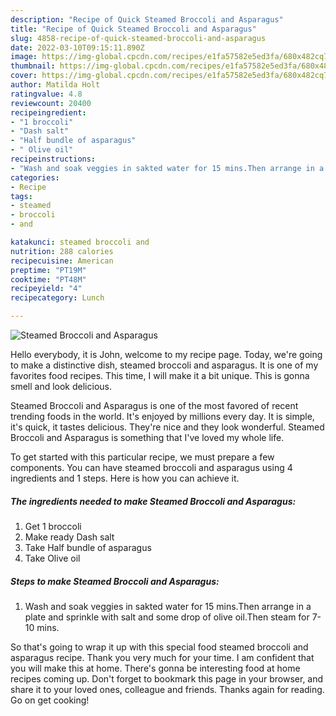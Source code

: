 ```yaml
---
description: "Recipe of Quick Steamed Broccoli and Asparagus"
title: "Recipe of Quick Steamed Broccoli and Asparagus"
slug: 4858-recipe-of-quick-steamed-broccoli-and-asparagus
date: 2022-03-10T09:15:11.890Z
image: https://img-global.cpcdn.com/recipes/e1fa57582e5ed3fa/680x482cq70/steamed-broccoli-and-asparagus-recipe-main-photo.jpg
thumbnail: https://img-global.cpcdn.com/recipes/e1fa57582e5ed3fa/680x482cq70/steamed-broccoli-and-asparagus-recipe-main-photo.jpg
cover: https://img-global.cpcdn.com/recipes/e1fa57582e5ed3fa/680x482cq70/steamed-broccoli-and-asparagus-recipe-main-photo.jpg
author: Matilda Holt
ratingvalue: 4.8
reviewcount: 20400
recipeingredient:
- "1 broccoli"
- "Dash salt"
- "Half bundle of asparagus"
- " Olive oil"
recipeinstructions:
- "Wash and soak veggies in sakted water for 15 mins.Then arrange in a plate and sprinkle with salt and some drop of olive oil.Then steam for 7-10 mins."
categories:
- Recipe
tags:
- steamed
- broccoli
- and

katakunci: steamed broccoli and 
nutrition: 288 calories
recipecuisine: American
preptime: "PT19M"
cooktime: "PT48M"
recipeyield: "4"
recipecategory: Lunch

---
```



![Steamed Broccoli and Asparagus](https://img-global.cpcdn.com/recipes/e1fa57582e5ed3fa/680x482cq70/steamed-broccoli-and-asparagus-recipe-main-photo.jpg)

Hello everybody, it is John, welcome to my recipe page. Today, we're going to make a distinctive dish, steamed broccoli and asparagus. It is one of my favorites food recipes. This time, I will make it a bit unique. This is gonna smell and look delicious.



Steamed Broccoli and Asparagus is one of the most favored of recent trending foods in the world. It's enjoyed by millions every day. It is simple, it's quick, it tastes delicious. They're nice and they look wonderful. Steamed Broccoli and Asparagus is something that I've loved my whole life.


To get started with this particular recipe, we must prepare a few components. You can have steamed broccoli and asparagus using 4 ingredients and 1 steps. Here is how you can achieve it.

<!--inarticleads1-->

##### The ingredients needed to make Steamed Broccoli and Asparagus:

1. Get 1 broccoli
1. Make ready Dash salt
1. Take Half bundle of asparagus
1. Take  Olive oil




<!--inarticleads2-->

##### Steps to make Steamed Broccoli and Asparagus:

1. Wash and soak veggies in sakted water for 15 mins.Then arrange in a plate and sprinkle with salt and some drop of olive oil.Then steam for 7-10 mins.




So that's going to wrap it up with this special food steamed broccoli and asparagus recipe. Thank you very much for your time. I am confident that you will make this at home. There's gonna be interesting food at home recipes coming up. Don't forget to bookmark this page in your browser, and share it to your loved ones, colleague and friends. Thanks again for reading. Go on get cooking!
